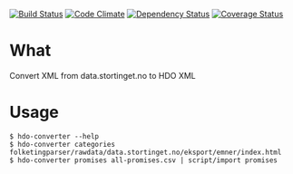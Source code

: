 [![Build Status](https://secure.travis-ci.org/holderdeord/hdo-storting-importer.png?branch=master)](http://travis-ci.org/holderdeord/hdo-storting-importer)
[![Code Climate](https://codeclimate.com/github/holderdeord/hdo-storting-importer.png)](https://codeclimate.com/github/holderdeord/hdo-storting-importer)
[![Dependency Status](https://gemnasium.com/holderdeord/hdo-storting-importer.png)](https://gemnasium.com/holderdeord/hdo-storting-importer)
[![Coverage Status](https://coveralls.io/repos/holderdeord/hdo-storting-importer/badge.png?branch=master)](https://coveralls.io/r/holderdeord/hdo-storting-importer)

What
====

Convert XML from data.stortinget.no to HDO XML

Usage
=====

    $ hdo-converter --help
    $ hdo-converter categories folketingparser/rawdata/data.stortinget.no/eksport/emner/index.html
    $ hdo-converter promises all-promises.csv | script/import promises


